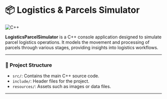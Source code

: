 # 📦 Logistics & Parcels Simulator

![C++](https://img.shields.io/badge/C++-00599C?style=for-the-badge&logo=cplusplus&logoColor=white)

**LogisticsParcelSimulator** is a C++ console application designed to simulate parcel logistics operations. It models the movement and processing of parcels through various stages, providing insights into logistics workflows.

---

### 📁 Project Structure
- `src/`: Contains the main C++ source code.
- `include/`: Header files for the project.
- `resources/`: Assets such as images or data files.

---
